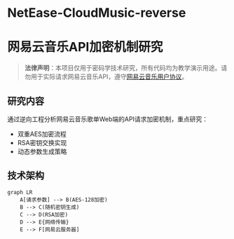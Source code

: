 # NetEase-CloudMusic-reverse
# 网易云音乐API加密机制研究

> **法律声明**：本项目仅用于密码学技术研究，所有代码均为教学演示用途。请勿用于实际请求网易云音乐API，遵守[网易云音乐用户协议](https://music.163.com/html/web2/service.html)。

## 研究内容
通过逆向工程分析网易云音乐歌单Web端的API请求加密机制，重点研究：
- 双重AES加密流程
- RSA密钥交换实现
- 动态参数生成策略

## 技术架构
```mermaid
graph LR
    A[请求参数] --> B(AES-128加密)
    B --> C(随机密钥生成)
    C --> D(RSA加密)
    D --> E{网络传输}
    E --> F[网易云服务器]
